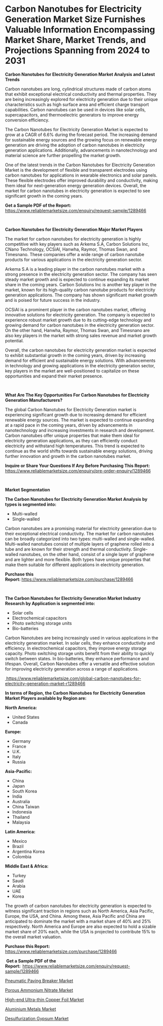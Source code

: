 <p><h1>Carbon Nanotubes for Electricity Generation Market Size Furnishes Valuable Information Encompassing Market Share, Market Trends, and Projections Spanning from 2024 to 2031</h1></p><p><strong>Carbon Nanotubes for Electricity Generation Market Analysis and Latest Trends</strong></p>
<p><p>Carbon nanotubes are long, cylindrical structures made of carbon atoms that exhibit exceptional electrical conductivity and thermal properties. They are being increasingly explored for electricity generation due to their unique characteristics such as high surface area and efficient charge transport capabilities. Carbon nanotubes can be used in devices like solar cells, supercapacitors, and thermoelectric generators to improve energy conversion efficiency.</p><p>The Carbon Nanotubes for Electricity Generation Market is expected to grow at a CAGR of 6.6% during the forecast period. The increasing demand for sustainable energy sources and the growing focus on renewable energy generation are driving the adoption of carbon nanotubes in electricity generation applications. Additionally, advancements in nanotechnology and material science are further propelling the market growth.</p><p>One of the latest trends in the Carbon Nanotubes for Electricity Generation Market is the development of flexible and transparent electrodes using carbon nanotubes for applications in wearable electronics and solar panels. These flexible electrodes offer improved durability and conductivity, making them ideal for next-generation energy generation devices. Overall, the market for carbon nanotubes in electricity generation is expected to see significant growth in the coming years.</p></p>
<p><strong>Get a Sample PDF of the Report:&nbsp;</strong> <a href="https://www.reliablemarketsize.com/enquiry/request-sample/1289466">https://www.reliablemarketsize.com/enquiry/request-sample/1289466</a></p>
<p>&nbsp;</p>
<p><strong>Carbon Nanotubes for Electricity Generation Major Market Players</strong></p>
<p><p>The market for carbon nanotubes for electricity generation is highly competitive with key players such as Arkema S.A, Carbon Solutions Inc, CNano Technology, OCSiAl, Hanwha, Raymor, Thomas Swan, and Timesnano. These companies offer a wide range of carbon nanotube products for various applications in the electricity generation sector.</p><p>Arkema S.A is a leading player in the carbon nanotubes market with a strong presence in the electricity generation sector. The company has seen steady market growth and is expected to continue expanding its market share in the coming years. Carbon Solutions Inc is another key player in the market, known for its high-quality carbon nanotube products for electricity generation applications. The company has shown significant market growth and is poised for future success in the industry.</p><p>OCSiAl is a prominent player in the carbon nanotubes market, offering innovative solutions for electricity generation. The company is expected to experience robust market growth due to its cutting-edge technology and growing demand for carbon nanotubes in the electricity generation sector. On the other hand, Hanwha, Raymor, Thomas Swan, and Timesnano are also key players in the market with strong sales revenue and market growth potential.</p><p>Overall, the carbon nanotubes for electricity generation market is expected to exhibit substantial growth in the coming years, driven by increasing demand for efficient and sustainable energy solutions. With advancements in technology and growing applications in the electricity generation sector, key players in the market are well-positioned to capitalize on these opportunities and expand their market presence.</p></p>
<p>&nbsp;</p>
<p><strong>What Are The Key Opportunities For Carbon Nanotubes for Electricity Generation Manufacturers?</strong></p>
<p><p>The global Carbon Nanotubes for Electricity Generation market is experiencing significant growth due to increasing demand for efficient renewable energy sources. The market is expected to continue expanding at a rapid pace in the coming years, driven by advancements in nanotechnology and increasing investments in research and development. Carbon nanotubes offer unique properties that make them ideal for electricity generation applications, as they can efficiently conduct electricity and withstand high temperatures. This trend is expected to continue as the world shifts towards sustainable energy solutions, driving further innovation and growth in the carbon nanotubes market.</p></p>
<p><strong>Inquire or Share Your Questions If Any Before Purchasing This Report:</strong> <a href="https://www.reliablemarketsize.com/enquiry/pre-order-enquiry/1289466">https://www.reliablemarketsize.com/enquiry/pre-order-enquiry/1289466</a></p>
<p>&nbsp;</p>
<p><strong>Market Segmentation</strong></p>
<p><strong>The Carbon Nanotubes for Electricity Generation Market Analysis by types is segmented into:</strong></p>
<p><ul><li>Multi-walled</li><li>Single-walled</li></ul></p>
<p><p>Carbon nanotubes are a promising material for electricity generation due to their exceptional electrical conductivity. The market for carbon nanotubes can be broadly categorized into two types: multi-walled and single-walled. Multi-walled nanotubes consist of multiple layers of graphene rolled into a tube and are known for their strength and thermal conductivity. Single-walled nanotubes, on the other hand, consist of a single layer of graphene and are lighter and more flexible. Both types have unique properties that make them suitable for different applications in electricity generation.</p></p>
<p><strong>Purchase this Report:&nbsp;</strong><a href="https://www.reliablemarketsize.com/purchase/1289466">https://www.reliablemarketsize.com/purchase/1289466</a></p>
<p>&nbsp;</p>
<p><strong>The Carbon Nanotubes for Electricity Generation Market Industry Research by Application is segmented into:</strong></p>
<p><ul><li>Solar cells</li><li>Electrochemical capacitors</li><li>Photo switching storage units</li><li>Bio-batteries</li></ul></p>
<p><p>Carbon Nanotubes are being increasingly used in various applications in the electricity generation market. In solar cells, they enhance conductivity and efficiency. In electrochemical capacitors, they improve energy storage capacity. Photo switching storage units benefit from their ability to quickly switch between states. In bio-batteries, they enhance performance and lifespan. Overall, Carbon Nanotubes offer a versatile and effective solution for improving electricity generation across a range of applications.</p></p>
<p><a href="https://www.reliablemarketsize.com/global-carbon-nanotubes-for-electricity-generation-market-r1289466">&nbsp;https://www.reliablemarketsize.com/global-carbon-nanotubes-for-electricity-generation-market-r1289466</a></p>
<p><strong>In terms of Region, the Carbon Nanotubes for Electricity Generation Market Players available by Region are:</strong></p>
<p>
    <p> <strong> North America: </strong>
        <ul>
            <li>United States</li>
            <li>Canada</li>
        </ul>
        </p> 
    <p> <strong> Europe: </strong>
        <ul>
            <li>Germany</li>
            <li>France</li>
            <li>U.K.</li>
            <li>Italy</li>
            <li>Russia</li>
        </ul>
        </p> 
    <p> <strong> Asia-Pacific: </strong>
        <ul>
            <li>China</li>
            <li>Japan</li>
            <li>South Korea</li>
            <li>India</li>
            <li>Australia</li>
            <li>China Taiwan</li>
            <li>Indonesia</li>
            <li>Thailand</li>
            <li>Malaysia</li>
        </ul>
        </p> 
    <p> <strong> Latin America: </strong>
        <ul>
            <li>Mexico</li>
            <li>Brazil</li>
            <li>Argentina Korea</li>
            <li>Colombia</li>
        </ul>
        </p> 
    <p> <strong> Middle East & Africa: </strong>
        <ul>
            <li>Turkey</li>
            <li>Saudi</li>
            <li>Arabia</li>
            <li>UAE</li>
            <li>Korea</li>
        </ul>
    </p>
    </p>
<p><p>The growth of carbon nanotubes for electricity generation is expected to witness significant traction in regions such as North America, Asia Pacific, Europe, the USA, and China. Among these, Asia Pacific and China are anticipated to dominate the market with a market share of 40% and 25% respectively. North America and Europe are also expected to hold a sizable market share of 20% each, while the USA is projected to contribute 15% to the overall market valuation.</p></p>
<p><strong>Purchase this Report: </strong><a href="https://www.reliablemarketsize.com/purchase/1289466">https://www.reliablemarketsize.com/purchase/1289466</a></p>
<p>&nbsp;<strong>Get a Sample PDF of the Report:&nbsp;&nbsp;</strong><a href="https://www.reliablemarketsize.com/enquiry/request-sample/1289466">https://www.reliablemarketsize.com/enquiry/request-sample/1289466</a></p>
<p><strong></strong></p>
<p><p><a href="https://github.com/kairirfan6/Market-Research-Report-List-1/blob/main/pneumatic-paving-breaker-market.md">Pneumatic Paving Breaker Market</a></p><p><a href="https://medium.com/@diane.macle6776/insights-into-porous-ammonium-nitrate-market-share-and-competitive-landscape-for-period-from-2024-4fc45eb17202">Porous Ammonium Nitrate Market</a></p><p><a href="https://medium.com/@esmeraldaezzy1561/future-trends-in-global-high-end-ultra-thin-copper-foil-market-market-insights-and-analysis-from-4b65a8d96210">High-end Ultra-thin Copper Foil Market</a></p><p><a href="https://www.linkedin.com/pulse/exploring-aluminium-metals-market-dynamics-global-trends-4pzwc">Aluminium Metals Market</a></p><p><a href="https://www.linkedin.com/pulse/desulfurization-gypsum-market-report-product-type-blockpowderother-iydvc">Desulfurization Gypsum Market</a></p></p>